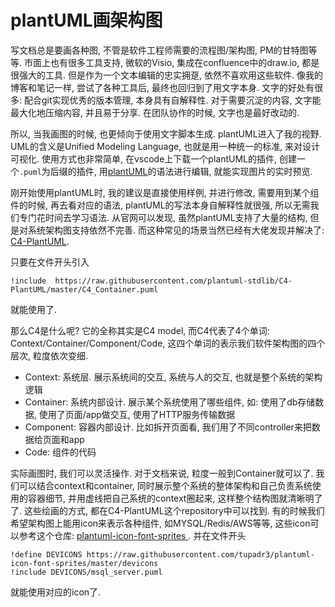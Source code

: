 # plantUML画架构图
写文档总是要画各种图, 不管是软件工程师需要的流程图/架构图, PM的甘特图等等. 市面上也有很多工具支持, 微软的Visio, 集成在confluence中的draw.io, 都是很强大的工具. 但是作为一个文本编辑的忠实拥趸, 依然不喜欢用这些软件. 像我的博客和笔记一样, 尝试了各种工具后, 最终也回归到了用文字本身. 文字的好处有很多: 配合git实现优秀的版本管理, 本身具有自解释性. 对于需要沉淀的内容, 文字能最大化地压缩内容, 并且易于分享. 在团队协作的时候, 文字也是最好改动的. 

所以, 当我画图的时候, 也更倾向于使用文字脚本生成. plantUML进入了我的视野. UML的含义是Unified Modeling Language, 也就是用一种统一的标准, 来对设计可视化. 使用方式也非常简单, 在vscode上下载一个plantUML的插件, 创建一个`.puml`为后缀的插件, 用[plantUML](https://plantuml.com/)的语法进行编辑, 就能实现图片的实时预览. 

刚开始使用plantUML时, 我的建议是直接使用样例, 并进行修改, 需要用到某个组件的时候, 再去看对应的语法, plantUML的写法本身自解释性就很强, 所以无需我们专门花时间去学习语法. 从官网可以发现, 虽然plantUML支持了大量的结构, 但是对系统架构图支持依然不完善. 而这种常见的场景当然已经有大佬发现并解决了: [C4-PlantUML](https://github.com/plantuml-stdlib/C4-PlantUML).

只要在文件开头引入
```
!include  https://raw.githubusercontent.com/plantuml-stdlib/C4-PlantUML/master/C4_Container.puml
```
就能使用了.

那么C4是什么呢? 它的全称其实是C4 model, 而C4代表了4个单词: Context/Container/Component/Code, 这四个单词的表示我们软件架构图的四个层次, 粒度依次变细.
- Context: 系统层. 展示系统间的交互, 系统与人的交互, 也就是整个系统的架构逻辑
- Container: 系统内部设计. 展示某个系统使用了哪些组件, 如: 使用了db存储数据, 使用了页面/app做交互, 使用了HTTP服务传输数据
- Component: 容器内部设计. 比如拆开页面看, 我们用了不同controller来把数据给页面和app
- Code: 组件的代码

实际画图时, 我们可以灵活操作. 对于文档来说, 粒度一般到Container就可以了. 我们可以结合context和container, 同时展示整个系统的整体架构和自己负责系统使用的容器细节, 并用虚线把自己系统的context圈起来, 这样整个结构图就清晰明了了. 这些绘画的方式, 都在C4-PlantUML这个repository中可以找到. 有的时候我们希望架构图上能用icon来表示各种组件, 如MYSQL/Redis/AWS等等, 这些icon可以参考这个仓库: [plantuml-icon-font-sprites
](https://github.com/tupadr3/plantuml-icon-font-sprites/blob/master/devicons/index.md). 并在文件开头
```
!define DEVICONS https://raw.githubusercontent.com/tupadr3/plantuml-icon-font-sprites/master/devicons
!include DEVICONS/msql_server.puml
```
就能使用对应的icon了.

